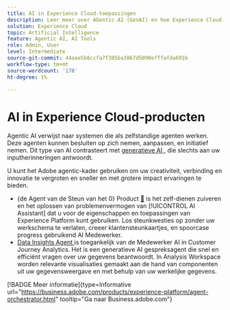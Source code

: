 ```yaml
---
title: AI in Experience Cloud-toepassingen
description: Leer meer over AGentic AI (GenAI) en hoe Experience Cloud-toepassingen gebruikmaken van Adobe AGentic-framework.
solution: Experience Cloud
topic: Artificial Intelligence
feature: Agentic AI, AI Tools
role: Admin, User
level: Intermediate
source-git-commit: 44aae5b8ccfa7f385ba3867d5090efffafda691b
workflow-type: tm+mt
source-wordcount: '178'
ht-degree: 1%

---
```


# AI in Experience Cloud-producten

Agentic AI verwijst naar systemen die als zelfstandige agenten werken. Deze agenten kunnen besluiten op zich nemen, aanpassen, en initiatief nemen. Dit type van AI contrasteert met [ generatieve AI ](generative-ai.md), die slechts aan uw inputherinneringen antwoordt.

U kunt het Adobe agentic-kader gebruiken om uw creativiteit, verbinding en innovatie te vergroten en sneller en met grotere impact ervaringen te bieden.

* {de Agent van de Steun van het 0} Product [&#128279;](https://experienceleague.adobe.com/nl/docs/experience-platform/ai-assistant/new-features/customer-support) is het zelf-dienen zuiveren en het oplossen van problemenvermogen van [!UICONTROL AI Assistant] dat u voor de eigenschappen en toepassingen van Experience Platform kunt gebruiken.  Los steunkwesties op zonder uw werkschema te verlaten, creeer klantensteunkaartjes, en spoorcase progress gebruikend AI Medewerker.
* [ Data Insights Agent ](https://experienceleague.adobe.com/nl/docs/analytics-platform/using/cja-overview/cja-b2c-overview/data-analysis-ai) is toegankelijk van de Medewerker AI in Customer Journey Analytics. Het is een generatieve AI gespreksagent die snel en efficiënt vragen over uw gegevens beantwoordt. In Analysis Workspace worden relevante visualisaties gemaakt aan de hand van componenten uit uw gegevensweergave en met behulp van uw werkelijke gegevens.

[!BADGE Meer informatie]{type=Informative url="https://business.adobe.com/products/experience-platform/agent-orchestrator.html" tooltip="Ga naar Business.adobe.com"}

